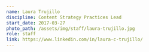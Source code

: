 ```yaml
---
name: Laura Trujillo
discipline: Content Strategy Practices Lead
start_date: 2017-03-27
photo_path: /assets/img/staff/laura-trujillo.jpg
role: staff
link: https://www.linkedin.com/in/laura-c-trujillo/
---
```

